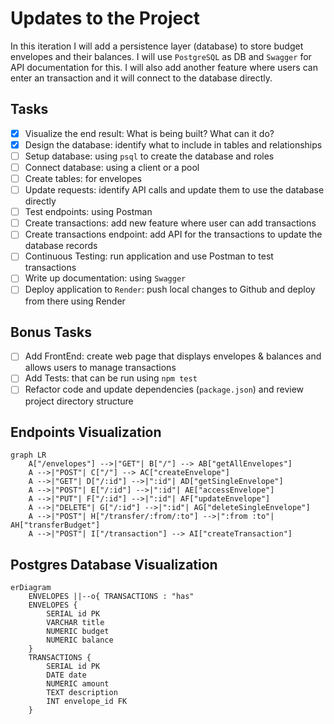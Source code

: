 # Updates to the Project

In this iteration I will add a persistence layer (database) to store budget envelopes and their balances. I will use `PostgreSQL` as DB and `Swagger` for API documentation for this. I will also add another feature where users can enter an transaction and it will connect to the database directly.

## Tasks

- [x] Visualize the end result: What is being built? What can it do?
- [x] Design the database: identify what to include in tables and relationships
- [ ] Setup database: using `psql` to create the database and roles
- [ ] Connect database: using a client or a pool
- [ ] Create tables: for envelopes
- [ ] Update requests: identify API calls and update them to use the database directly
- [ ] Test endpoints: using Postman
- [ ] Create transactions: add new feature where user can add transactions
- [ ] Create transactions endpoint: add API for the transactions to update the database records
- [ ] Continuous Testing: run application and use Postman to test transactions
- [ ] Write up documentation: using `Swagger`
- [ ] Deploy application to `Render`: push local changes to Github and deploy from there using Render

## Bonus Tasks

- [ ] Add FrontEnd: create web page that displays envelopes & balances and allows users to manage transactions
- [ ] Add Tests: that can be run using `npm test`
- [ ] Refactor code and update dependencies (`package.json`) and review project directory structure

## Endpoints Visualization

```mermaid
graph LR
    A["/envelopes"] -->|"GET"| B["/"] --> AB["getAllEnvelopes"]
    A -->|"POST"| C["/"] --> AC["createEnvelope"]
    A -->|"GET"| D["/:id"] -->|":id"| AD["getSingleEnvelope"]
    A -->|"POST"| E["/:id"] -->|":id"| AE["accessEnvelope"]
    A -->|"PUT"| F["/:id"] -->|":id"| AF["updateEnvelope"]
    A -->|"DELETE"| G["/:id"] -->|":id"| AG["deleteSingleEnvelope"]
    A -->|"POST"| H["/transfer/:from/:to"] -->|":from :to"| AH["transferBudget"]
    A -->|"POST"| I["/transaction"] --> AI["createTransaction"]

```

## Postgres Database Visualization

```mermaid
erDiagram
    ENVELOPES ||--o{ TRANSACTIONS : "has"
    ENVELOPES {
        SERIAL id PK
        VARCHAR title
        NUMERIC budget
        NUMERIC balance
    }
    TRANSACTIONS {
        SERIAL id PK
        DATE date
        NUMERIC amount
        TEXT description
        INT envelope_id FK
    }
```
